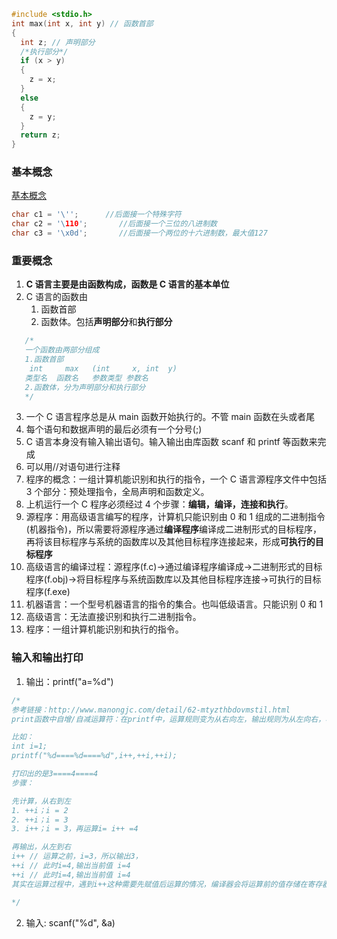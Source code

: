 ```c
#include <stdio.h>
int max(int x, int y) // 函数首部
{
  int z; // 声明部分
  /*执行部分*/
  if (x > y)
  {
    z = x;
  }
  else
  {
    z = y;
  }
  return z;
}
```

### 基本概念

[基本概念](https://zhuanlan.zhihu.com/p/553494781)

```c
char c1 = '\'';      //后面接一个特殊字符
char c2 = '\110';       //后面接一个三位的八进制数
char c3 = '\x0d';       //后面接一个两位的十六进制数，最大值127
```

### 重要概念

1. **C 语言主要是由函数构成，函数是 C 语言的基本单位**
2. C 语言的函数由
   1. 函数首部
   2. 函数体。包括**声明部分**和**执行部分**

```c
   /*
   一个函数由两部分组成
   1.函数首部
    int     max   (int     x, int  y)
   类型名  函数名   参数类型 参数名
   2.函数体，分为声明部分和执行部分
   */
```

3. 一个 C 语言程序总是从 main 函数开始执行的。不管 main 函数在头或者尾
4. 每个语句和数据声明的最后必须有一个分号(;)
5. C 语言本身没有输入输出语句。输入输出由库函数 scanf 和 printf 等函数来完成
6. 可以用//对语句进行注释
7. 程序的概念：一组计算机能识别和执行的指令，一个 C 语言源程序文件中包括 3 个部分：预处理指令，全局声明和函数定义。
8. 上机运行一个 C 程序必须经过 4 个步骤：**编辑，编译，连接和执行**。
9. 源程序：用高级语言编写的程序，计算机只能识别由 0 和 1 组成的二进制指令(机器指令)，所以需要将源程序通过**编译程序**编译成二进制形式的目标程序，再将该目标程序与系统的函数库以及其他目标程序连接起来，形成**可执行的目标程序**
10. 高级语言的编译过程：源程序(f.c)->通过编译程序编译成->二进制形式的目标程序(f.obj)->将目标程序与系统函数库以及其他目标程序连接->可执行的目标程序(f.exe)
11. 机器语言：一个型号机器语言的指令的集合。也叫低级语言。只能识别 0 和 1
12. 高级语言：无法直接识别和执行二进制指令。
13. 程序：一组计算机能识别和执行的指令。

### 输入和输出打印

1. 输出：printf("a=%d")

```c
/*
参考链接：http://www.manongjc.com/detail/62-mtyzthbdovmstil.html
print函数中自增/自减运算符：在printf中，运算规则变为从右向左，输出规则为从左向右，容易产生一些问题

比如：
int i=1;
printf("%d====%d====%d",i++,++i,++i);

打印出的是3====4====4
步骤：

先计算，从右到左
1. ++i；i = 2
2. ++i；i = 3
3. i++；i = 3，再运算i= i++ =4

再输出，从左到右
i++ // 运算之前，i=3，所以输出3，
++i // 此时i=4,输出当前值 i=4
++i // 此时i=4,输出当前值 i=4
其实在运算过程中，遇到i++这种需要先赋值后运算的情况，编译器会将运算前的值存储在寄存器中，以便在运算完成之后运行输出，所以后面输出的其实是寄存器中之前存储下来的值。

*/
```

2. 输入: scanf("%d", &a)
